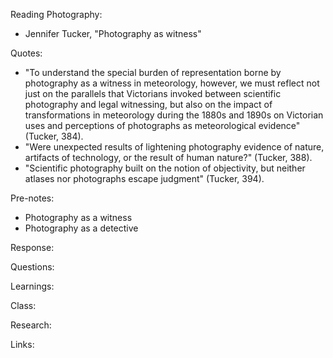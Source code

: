 Reading Photography:

- Jennifer Tucker, "Photography as witness"

Quotes:

- "To understand the special burden of representation borne by photography as a witness in meteorology, however, we must reflect not just on the parallels that Victorians invoked between scientific photography and legal witnessing, but also on the impact of transformations in meteorology during the 1880s and 1890s on Victorian uses and perceptions of photographs as meteorological evidence" (Tucker, 384).
- "Were unexpected results of lightening photography evidence of nature, artifacts of technology, or the result of human nature?" (Tucker, 388).
- "Scientific photography built on the notion of objectivity, but neither atlases nor photographs escape judgment" (Tucker, 394).

Pre-notes:

- Photography as a witness
- Photography as a detective

Response:

Questions:

Learnings:

Class:

Research:

Links:
